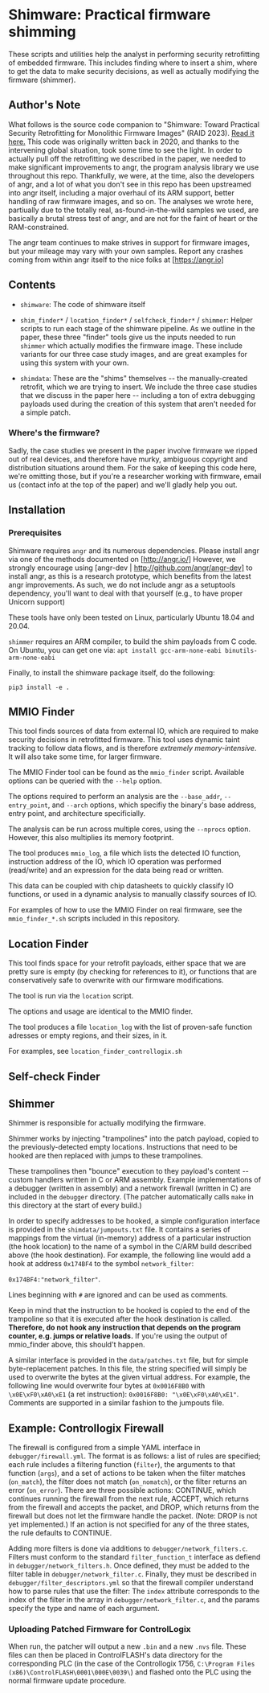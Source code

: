 # Shimware: Practical firmware shimming

These scripts and utilities help the analyst in performing security retrofitting of embedded firmware.
This includes finding where to insert a shim, where to get the data to make security decisions, as well as actually modifying the firmware (shimmer).

## Author's Note

What follows is the source code companion to "Shimware: Toward Practical Security Retrofitting for Monolithic
  Firmware Images" (RAID 2023). [Read it here.](https://sites.cs.ucsb.edu/~vigna/publications/2023_RAID_Shimware.pdf)  This code was originally written back in 2020, and thanks to the intervening global situation, took some time to see the light.
In order to actually pull off the retrofitting we described in the paper, we needed to make significant improvements to angr, the program analysis library we use throughout this repo.  Thankfully, we were, at the time, also the developers of angr, and a lot of what you don't see in this repo has been upstreamed into angr itself, including a major overhaul of its ARM support, better handling of raw firmware images, and so on. The analyses we wrote here, partiually due to the totally real, as-found-in-the-wild samples we used, are basically a brutal stress test of angr, and are not for the faint of heart or the RAM-constrained.

The angr team continues to make strives in support for firmware images, but your mileage may vary with your own samples.
Report any crashes coming from within angr itself to the nice folks at [https://angr.io]

## Contents

* `shimware`: The code of shimware itself

* `shim_finder*` / `location_finder*` / `selfcheck_finder*` / `shimmer`: Helper scripts to run each stage of the shimware pipeline.  As we outline in the paper, these three "finder" tools give us the inputs needed to run `shimmer` which actually modifies the firmware image. These include variants for our three case study images, and are great examples for using this system with your own.

* `shimdata`: These are the "shims" themselves -- the manually-created retrofit, which we are trying to insert.  We include the three case studies that we discuss in the paper here -- including a ton of extra debugging payloads used during the creation of this system that aren't needed for a simple patch.

### Where's the firmware?
Sadly, the case studies we present in the paper involve firmware we ripped out of real devices, and therefore have murky, ambiguous copyright and distribution situations around them.  For the sake of keeping this code here, we're omitting those, but if you're a researcher working with firmware, email us (contact info at the top of the paper) and we'll gladly help you out.

## Installation

### Prerequisites
Shimware requires `angr` and its numerous dependencies.
Please install angr via one of the methods documented on [http://angr.io/]
However, we strongly encourage using [angr-dev | http://github.com/angr/angr-dev] to install angr, as this is a research prototype, which benefits from the latest angr improvements. As such, we do not include angr as a setuptools dependency, you'll want to deal with that yourself (e.g., to have proper Unicorn support)

These tools have only been tested on Linux, particularly Ubuntu 18.04 and 20.04.

`shimmer` requires an ARM compiler, to build the shim payloads from C code.
On Ubuntu, you can get one via: `apt install gcc-arm-none-eabi binutils-arm-none-eabi`

Finally, to install the shimware package itself, do the following:

`pip3 install -e .`


## MMIO Finder

This tool finds sources of data from external IO, which are required to make security decisions in retrofitted firmware.
This tool uses dynamic taint tracking to follow data flows, and is therefore *extremely memory-intensive*. It will also take some time, for larger firmware.

The MMIO Finder tool can be found as the `mmio_finder` script.
Available options can be queried with the `--help` option.

The options required to perform an analysis are the `--base_addr`, `--entry_point`, and `--arch` options, which specifiy the binary's base address, entry point, and architecture specificially.

The analysis can be run across multiple cores, using the `--nprocs` option.
However, this also multiplies its memory footprint.

The tool produces `mmio_log`, a file which lists the detected IO function, instruction address of the IO, which IO operation was performed (read/write) and an expression for the data being read or written.

This data can be coupled with chip datasheets to quickly classify IO functions, or used in a dynamic analysis to manually classify sources of IO.

For examples of how to use the MMIO Finder on real firmware, see the `mmio_finder_*.sh` scripts included in this repository.

## Location Finder

This tool finds space for your retrofit payloads, either space that we are pretty sure is empty (by checking for references to it), or functions that are conservatively safe to overwrite with our firmware modifications.

The tool is run via the `location` script.

The options and usage are identical to the MMIO finder.

The tool produces a file `location_log` with the list of proven-safe function adresses or empty regions, and their sizes, in it.

For examples, see `location_finder_controllogix.sh`

## Self-check Finder

## Shimmer

Shimmer is responsible for actually modifying the firmware.

Shimmer works by injecting "trampolines" into the patch payload, copied to the previously-detected empty locations. Instructions that need to be hooked are then replaced with jumps to these trampolines.

These trampolines then "bounce" execution to they payload's content -- custom handlers written in C or ARM assembly. Example implementations of a debugger (written in assembly) and a network firewall (written in C) are included in the `debugger` directory. (The patcher automatically calls `make` in this directory at the start of every build.)

In order to specify addresses to be hooked, a simple configuration interface is provided in the `shimdata/jumpouts.txt` file. It contains a series of mappings from the virtual (in-memory) address of a particular instruction (the hook location) to the name of a symbol in the C/ARM build described above (the hook destination). For example, the following line would add a hook at address `0x174BF4` to the symbol `network_filter`:

`0x174BF4:"network_filter"`.

Lines beginning with `#` are ignored and can be used as comments.

Keep in mind that the instruction to be hooked is copied to the end of the trampoline so that it is executed after the hook destination is called. **Therefore, do not hook any instruction that depends on the program counter, e.g. jumps or relative loads.** If you're using the output of mmio_finder above, this should't happen.

A similar interface is provided in the `data/patches.txt` file, but for simple byte-replacement patches. In this file, the string specified will simply be used to overwrite the bytes at the given virtual address. For example, the following line would overwrite four bytes at `0x0016F8B0` with `\x0E\xF0\xA0\xE1` (a ret instruction): `0x0016F8B0: "\x0E\xF0\xA0\xE1"`. Comments are supported in a similar fashion to the jumpouts file.

## Example: Controllogix Firewall

The firewall is configured from a simple YAML interface in `debugger/firewall.yml`. The format is as follows: a list of rules are specified; each rule includes a filtering function (`filter`), the arguments to that function (`args`), and a set of actions to be taken when the filter matches (`on_match`), the filter does not match (`on_nomatch`), or the filter returns an error (`on_error`). There are three possible actions: CONTINUE, which continues running the firewall from the next rule, ACCEPT, which returns from the firewall and accepts the packet, and DROP, which returns from the firewall but does not let the firmware handle the packet. (Note: DROP is not yet implemented.) If an action is not specified for any of the three states, the rule defaults to CONTINUE.

Adding more filters is done via additions to `debugger/network_filters.c`. Filters must conform to the standard `filter_function_t` interface as defiend in `debugger/network_filters.h`. Once defined, they must be added to the filter table in `debugger/network_filter.c`. Finally, they must be described in `debugger/filter_descriptors.yml` so that the firewall compiler understand how to parse rules that use the filter: The `index` attribute corresponds to the index of the filter in the array in `debugger/network_filter.c`, and the params specify the type and name of each argument.

### Uploading Patched Firmware for ControlLogix

When run, the patcher will output a new `.bin` and a new `.nvs` file. These files can then be placed in ControlFLASH's data directory for the corresponding PLC (in the case of the Controllogix 1756, `C:\Program Files (x86)\ControlFLASH\0001\000E\0039\`) and flashed onto the PLC using the normal firmware update procedure.
